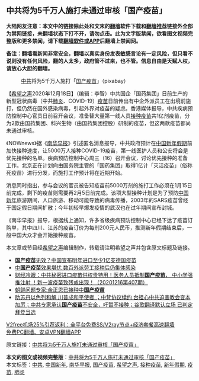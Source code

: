  <h2>中共将为5千万人施打未通过审核「国产疫苗」</h2> <p class="notice"><b>大陆网友注意：本文中的链接除此处和文末的<a href="https://github.com/bannedbook/fanqiang" >翻墙</a>软件下载和<a href="https://github.com/killgcd/justmysocks/blob/master/README.md">翻墙推荐</a>链接外全部为禁网链接，未翻墙状态下打不开，请勿点击。此为文字版禁闻，欲看图文视频完整版和更多禁闻，请下载<a href="https://github.com/bannedbook/fanqiang">翻墙软件或APP</a>后翻墙上禁闻网。</p><p>备注：翻墙看新闻非常安全，翻墙以真实身份发表敏感言论有一定风险，但只看不说则没有任何风险，翻的人太多，政府管不过来，也不管。信息自由是天赋人权，请放心大胆的翻墙。</b></p>  <div class="entry"> <figure><figcaption><a href="https://www.bannedbook.org/bnews/tag/%e4%b8%ad%e5%85%b1/" class="st_tag internal_tag" rel="tag" title="标签 中共 下的日志">中共</a>将为5千万人施打「<a href="https://www.bannedbook.org/bnews/tag/%E5%9B%BD%E4%BA%A7%E7%96%AB%E8%8B%97/" class="st_tag internal_tag" rel="tag" title="标签 国产疫苗 下的日志">国产疫苗</a>」（pixabay）</figcaption></figure> <p>【<span class='wp_keywordlink_affiliate'><a href="https://www.soundofhope.org" title="希望之声" target="_blank">希望之声</a></span>2020年12月18日】（编辑：李智）中共国企「国药集团」日前生产的新型冠状病毒（中共<a href="https://www.bannedbook.org/bnews/tag/%e8%82%ba%e7%82%8e/" class="st_tag internal_tag" rel="tag" title="标签 肺炎 下的日志">肺炎</a>、COVID-19）<a href="https://www.bannedbook.org/bnews/tag/%e7%96%ab%e8%8b%97/" class="st_tag internal_tag" rel="tag" title="标签 疫苗 下的日志">疫苗</a>日前传出有中企外派员工在出境前施打，但仍然在国外感染病毒，引起外界对疫苗的疑虑。香港媒体报导，中共疾病预防控制中心官员日前召开会议，准备替大量第一线人员<a href="https://www.bannedbook.org/bnews/tag/%E6%8E%A5%E7%A7%8D%E7%96%AB%E8%8B%97/" class="st_tag internal_tag" rel="tag" title="标签 接种疫苗 下的日志">接种疫苗</a>共1亿剂疫苗，分为2款由国药集团、科兴生物（由国药集团控股）研制的疫苗，但这两款疫苗都尚未通过审核。</p> <p>《NOWnews》据《<a href="https://www.bannedbook.org/bnews/tag/%e5%8d%97%e5%8d%8e%e6%97%a9%e6%8a%a5/" class="st_tag internal_tag" rel="tag" title="标签 南华早报 下的日志">南华早报</a>》引述匿名消息报导，中共政府预计在<span class='wp_keywordlink_affiliate'><a href="https://www.bannedbook.org/" title="中国" target="_blank">中国</a></span><a href="https://www.bannedbook.org/bnews/tag/%E6%96%B0%E5%B9%B4%E5%81%87%E6%9C%9F/" class="st_tag internal_tag" rel="tag" title="标签 新年假期 下的日志">新年假期</a>前加快接种速度，让5000万人接种COVID-19疫苗，第一线医护人员和公安将会是优先接种的名单。疾病预防控制中心周三（16）召开会议，讨论优先接种的准备工作。北京正在计划向由国务院主管的「国药集团」取得1亿计「灭活疫苗」（俗称死疫苗）进行分发，而施打工作预计将在近期开始。</p>  <p>消息同时指出，参与会议的官员被告知疫苗前5000万剂的施打工作必须在1月15日前完成，剩下的疫苗则需要再2月5日前完成。该项大型接种计划是为了预防<a href="https://www.bannedbook.org/bnews/tag/%e4%b8%ad%e5%9b%bd%e6%96%b0%e5%b9%b4/" class="st_tag internal_tag" rel="tag" title="标签 中国新年 下的日志">中国新年</a>旅游期间，人口旅游、移动可能导致的病毒传播，2003年的SARS疫苗曾经于国定假日期间扩散；今年初较早爆发疫情的武汉也在过年期间宣布封城。</p> <p>《南华早报》报导，根据线上通知，许多省级疾病预防控制中心已经下达了疫苗订购单，其中四川、江苏的疫苗订价为每剂200元人民币，推测新年假期结束后，一般中国大众才会开始接种疫苗。</p>  <p>本文章或节目经<a href="https://www.bannedbook.org/bnews/tag/%e5%b8%8c%e6%9c%9b%e4%b9%8b%e5%a3%b0/" class="st_tag internal_tag" rel="tag" title="标签 希望之声 下的日志">希望之声</a>编辑制作，转载请注明希望之声并包含原文标题及链接。</p> <ul class='op-related-articles' title='相关阅读'> <li><a href='https://www.bannedbook.org/bnews/finance/20201218/1450012.html' target='_blank'><b>国产疫苗</b>无效？中国宣布明年进口至少1亿支德国疫苗</a></li> <li><a href='https://www.bannedbook.org/bnews/headline/20201216/1449070.html' target='_blank'>中<b>国产疫苗</b>效果堪忧 数百外派劳工接种后仍集体感染</a></li> <li><a href='https://www.bannedbook.org/bnews/bannedvideo/20201216/1449013.html' target='_blank'>财经冷眼：中共秘密进口疫苗供权贵特用！医务人员抵制<b>国产疫苗</b>， 中小学强推注射 ！新一波疫苗致残或出现！（20201216第407期）</a></li> <li><a href='https://www.bannedbook.org/bnews/baitai/20201202/1440733.html' target='_blank'>朝鲜问题专家:金正恩已接种中<b>国产疫苗</b></a></li> <li><a href='https://www.bannedbook.org/bnews/bannedvideo/20201024/1419292.html' target='_blank'>助苏丹以色列和解 川普成和平使者 ；中梵协议续约 台担心中共迫害教会变本加厉；中共专家承认<b>国产疫苗</b>不安全，吁暂不接种；谷歌翻译默认立场 已判定拜登当选</a></li> </ul> <p class="texttj"> <a href="https://www.bannedbook.org/forum23/topic22702.html" target="_blank">V2free机场25%引荐返利：全平台免费SS/V2ray节点+经济套餐高速翻墙</a><br/> <a href="https://github.com/bannedbook/fanqiang/wiki/%E7%A6%81%E9%97%BB%E7%BD%91%E5%AE%89%E5%8D%93%E7%BF%BB%E5%A2%99%E6%96%B0%E9%97%BBAPP" target="_blank">免费PC翻墙、安卓VPN翻墙APP</a></p><p>原文链接：<a class="src_link"  href="https://www.soundofhope.org/post/454876" target="_blank">中共将为5千万人施打未通过审核「国产疫苗」</a></p> <a name='sharetosocial'></a>       <div><b>本文的图文或视频完整版</b>：<a href='https://www.bannedbook.org/bnews/comments/20201218/1450446.html'>中共将为5千万人施打未通过审核「国产疫苗」</a></div>  </div><!--END ENTRY--> <div class="postfooter"> <div>本文标签：<a href="https://www.bannedbook.org/bnews/tag/%e4%b8%ad%e5%85%b1/" rel="tag">中共</a>, <a href="https://www.bannedbook.org/bnews/tag/%e4%b8%ad%e5%9b%bd%e6%96%b0%e5%b9%b4/" rel="tag">中国新年</a>, <a href="https://www.bannedbook.org/bnews/tag/%e5%8d%97%e5%8d%8e%e6%97%a9%e6%8a%a5/" rel="tag">南华早报</a>, <a href="https://www.bannedbook.org/bnews/tag/%E5%9B%BD%E4%BA%A7%E7%96%AB%E8%8B%97/" rel="tag">国产疫苗</a>, <a href="https://www.bannedbook.org/bnews/tag/%e5%b8%8c%e6%9c%9b%e4%b9%8b%e5%a3%b0/" rel="tag">希望之声</a>, <a href="https://www.bannedbook.org/bnews/tag/%E6%8E%A5%E7%A7%8D%E7%96%AB%E8%8B%97/" rel="tag">接种疫苗</a>, <a href="https://www.bannedbook.org/bnews/tag/%E6%96%B0%E5%B9%B4%E5%81%87%E6%9C%9F/" rel="tag">新年假期</a>, <a href="https://www.bannedbook.org/bnews/tag/%e7%96%ab%e8%8b%97/" rel="tag">疫苗</a>, <a href="https://www.bannedbook.org/bnews/tag/%e8%82%ba%e7%82%8e/" rel="tag">肺炎</a></div>  </div><!--END POSTFOOTER--> 
